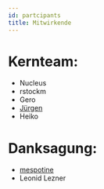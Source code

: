 ```yaml
---
id: partcipants
title: Mitwirkende
---
```


# Kernteam:

- Nucleus
- rstockm
- Gero
- [Jürgen](https://es-ist-ein-krauss.de)
- Heiko

# Danksagung:

- [mespotine](https://mespotine.de)
- Leonid Lezner
